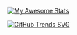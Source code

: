 [![My Awesome Stats](https://awesome-github-stats.azurewebsites.net/user-stats/jatin-lakhani)](https://git.io/awesome-stats-card)

[![GitHub Trends SVG](https://api.githubtrends.io/user/svg/jatin-lakhani/langs)](https://githubtrends.io)
